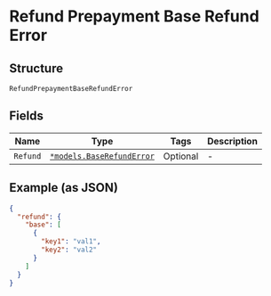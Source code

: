 
# Refund Prepayment Base Refund Error

## Structure

`RefundPrepaymentBaseRefundError`

## Fields

| Name | Type | Tags | Description |
|  --- | --- | --- | --- |
| `Refund` | [`*models.BaseRefundError`](../../doc/models/base-refund-error.md) | Optional | - |

## Example (as JSON)

```json
{
  "refund": {
    "base": [
      {
        "key1": "val1",
        "key2": "val2"
      }
    ]
  }
}
```

